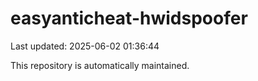 # easyanticheat-hwidspoofer

Last updated: 2025-06-02 01:36:44

This repository is automatically maintained.
